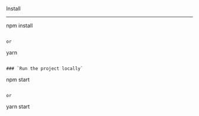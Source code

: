 Install

---

npm install

```

or

```

yarn

```

### `Run the project locally`

```

npm start

```

or

```

yarn start

```

```
